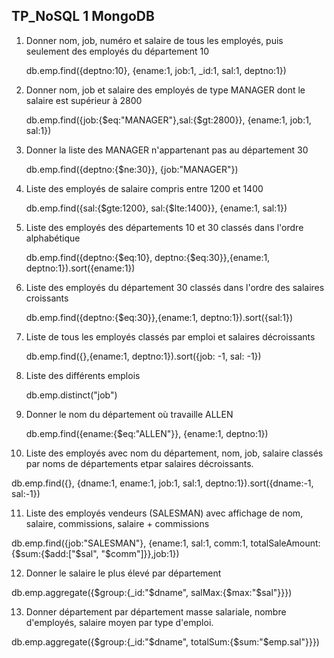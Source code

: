 ## TP_NoSQL 1 MongoDB
1. Donner nom, job, numéro et salaire de tous les employés, puis seulement des employés du département 10

   db.emp.find({deptno:10}, {ename:1, job:1, _id:1, sal:1, deptno:1})
   

2. Donner nom, job et salaire des employés de type MANAGER dont le salaire est supérieur à 2800

   db.emp.find({job:{$eq:"MANAGER"},sal:{$gt:2800}}, {ename:1, job:1, sal:1})
   

3. Donner la liste des MANAGER n'appartenant pas au département 30

   db.emp.find({deptno:{$ne:30}}, {job:"MANAGER"})
   

4. Liste des employés de salaire compris entre 1200 et 1400

   db.emp.find({sal:{$gte:1200}, sal:{$lte:1400}}, {ename:1, sal:1})
   

5. Liste des employés des départements 10 et 30 classés dans l'ordre alphabétique

   db.emp.find({deptno:{$eq:10}, deptno:{$eq:30}},{ename:1, deptno:1}).sort({ename:1})
   

6. Liste des employés du département 30 classés dans l'ordre des salaires croissants

   db.emp.find({deptno:{$eq:30}},{ename:1, deptno:1}).sort({sal:1})
   

7. Liste de tous les employés classés par emploi et salaires décroissants

   db.emp.find({},{ename:1, deptno:1}).sort({job: -1, sal: -1})
   

8. Liste des différents emplois

   db.emp.distinct("job")
   

9. Donner le nom du département où travaille ALLEN

   db.emp.find({ename:{$eq:"ALLEN"}}, {ename:1, deptno:1})
   

10. Liste des employés avec nom du département, nom, job, salaire classés par noms de départements etpar salaires décroissants.

   db.emp.find({}, {dname:1, ename:1, job:1, sal:1, deptno:1}).sort({dname:-1, sal:-1})
   

11. Liste des employés vendeurs (SALESMAN) avec affichage de nom, salaire, commissions, salaire + commissions

   db.emp.find({job:"SALESMAN"}, {ename:1, sal:1, comm:1, totalSaleAmount:{$sum:{$add:["$sal", "$comm"]}},job:1})
   

12. Donner le salaire le plus élevé par département

   db.emp.aggregate({$group:{_id:"$dname", salMax:{$max:"$sal"}}})
   

13. Donner département par département masse salariale, nombre d'employés, salaire moyen par type d'emploi.

   db.emp.aggregate({$group:{_id:"$dname", totalSum:{$sum:"$emp.sal"}}})
